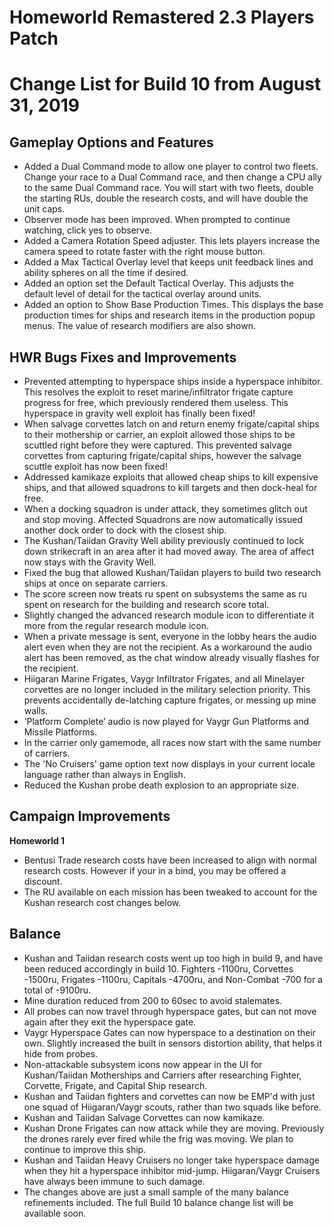 # Homeworld Remastered 2.3 Players Patch
# Change List for Build 10 from August 31, 2019

## Gameplay Options and Features
* Added a Dual Command mode to allow one player to control two fleets. Change your race to a Dual Command race, and then change a CPU ally to the same Dual Command race. You will start with two fleets, double the starting RUs, double the research costs, and will have double the unit caps.
* Observer mode has been improved. When prompted to continue watching, click yes to observe.
* Added a Camera Rotation Speed adjuster. This lets players increase the camera speed to rotate faster with the right mouse button.
* Added a Max Tactical Overlay level that keeps unit feedback lines and ability spheres on all the time if desired.
* Added an option set the Default Tactical Overlay. This adjusts the default level of detail for the tactical overlay around units.
* Added an option to Show Base Production Times. This displays the base production times for ships and research items in the production popup menus. The value of research modifiers are also shown.

## HWR Bugs Fixes and Improvements
* Prevented attempting to hyperspace ships inside a hyperspace inhibitor. This resolves the exploit to reset marine/infiltrator frigate capture progress for free, which previously rendered them useless. This hyperspace in gravity well exploit has finally been fixed!
* When salvage corvettes latch on and return enemy frigate/capital ships to their mothership or carrier, an exploit allowed those ships to be scuttled right before they were captured. This prevented salvage corvettes from capturing frigate/capital ships, however the salvage scuttle exploit has now been fixed!
* Addressed kamikaze exploits that allowed cheap ships to kill expensive ships, and that allowed squadrons to kill targets and then dock-heal for free.
* When a docking squadron is under attack, they sometimes glitch out and stop moving. Affected Squadrons are now automatically issued another dock order to dock with the closest ship.
* The Kushan/Taiidan Gravity Well ability previously continued to lock down strikecraft in an area after it had moved away. The area of affect now stays with the Gravity Well.
* Fixed the bug that allowed Kushan/Taiidan players to build two research ships at once on separate carriers.
* The score screen now treats ru spent on subsystems the same as ru spent on research for the building and research score total.
* Slightly changed the advanced research module icon to differentiate it more from the regular research module icon.
* When a private message is sent, everyone in the lobby hears the audio alert even when they are not the recipient. As a workaround the audio alert has been removed, as the chat window already visually flashes for the recipient.
* Hiigaran Marine Frigates, Vaygr Infiltrator Frigates, and all Minelayer corvettes are no longer included in the military selection priority. This prevents accidentally de-latching capture frigates, or messing up mine walls.
* ‘Platform Complete’ audio is now played for Vaygr Gun Platforms and Missile Platforms.
* In the carrier only gamemode, all races now start with the same number of carriers.
* The 'No Cruisers' game option text now displays in your current locale language rather than always in English.
* Reduced the Kushan probe death explosion to an appropriate size.

## Campaign Improvements
**Homeworld 1**
* Bentusi Trade research costs have been increased to align with normal research costs. However if your in a bind, you may be offered a discount.
* The RU available on each mission has been tweaked to account for the Kushan research cost changes below.

## Balance
* Kushan and Taiidan research costs went up too high in build 9, and have been reduced accordingly in build 10. Fighters -1100ru, Corvettes -1500ru, Frigates -1100ru, Capitals -4700ru, and Non-Combat -700 for a total of -9100ru.
* Mine duration reduced from 200 to 60sec to avoid stalemates.
* All probes can now travel through hyperspace gates, but can not move again after they exit the hyperspace gate.
* Vaygr Hyperspace Gates can now hyperspace to a destination on their own. Slightly increased the built in sensors distortion ability, that helps it hide from probes.
* Non-attackable subsystem icons now appear in the UI for Kushan/Taiidan Motherships and Carriers after researching Fighter, Corvette, Frigate, and Capital Ship research.
* Kushan and Taiidan fighters and corvettes can now be EMP'd with just one squad of Hiigaran/Vaygr scouts, rather than two squads like before.
* Kushan and Taiidan Salvage Corvettes can now kamikaze.
* Kushan Drone Frigates can now attack while they are moving. Previously the drones rarely ever fired while the frig was moving. We plan to continue to improve this ship.
* Kushan and Taiidan Heavy Cruisers no longer take hyperspace damage when they hit a hyperspace inhibitor mid-jump. Hiigaran/Vaygr Cruisers have always been immune to such damage.
* The changes above are just a small sample of the many balance refinements included. The full Build 10 balance change list will be available soon.